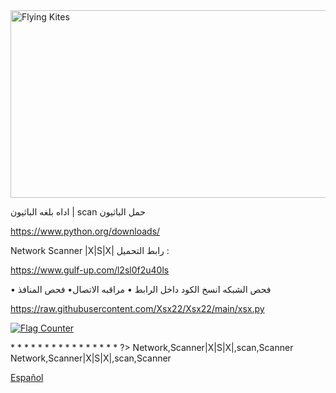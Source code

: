 
<img src="https://a.top4top.io/p_2296558nn0.jpeg" alt="Flying Kites" width="800" height="300">
<!DOCTYPE html>




اداه بلغه الباثيون | scan
حمل الباثيون

https://www.python.org/downloads/

Network Scanner |X|S|X|
‎رابط التحميل :

https://www.gulf-up.com/l2sl0f2u40ls

‎• فحص المنافذ
‎•مراقبه الاتصال
‎• فحص الشبكه
انسخ الكود داخل الرابط 

‏https://raw.githubusercontent.com/Xsx22/Xsx22/main/xsx.py


<a href="https://info.flagcounter.com/qifU"><img src="https://s11.flagcounter.com/count2/qifU/bg_FFFFFF/txt_000000/border_CCCCCC/columns_2/maxflags_10/viewers_0/labels_0/pageviews_0/flags_0/percent_0/" alt="Flag Counter" border="0"></a>


<?
php
‎\\ هنا يتم وضع الأكواد البرمجية

<input type="text" name="input">

* <!DOCTYPE HTML PUBLIC "-//W3C//DTD HTML 4.01 Transitional//EN" "https://github.com/Xsx22">
* <html>
* <head>
* </head>
* <body>
* </body>
* </html>
* </input>
* </text>
* </point>
* </<<<<<<<<<<<<<<<<<<<<<<<<<>
* </$
* </XSX>

* </scan>

* </Network Scanner |X|S|X|.command>
* </scan ‏http:// ‏http>
* </‎‏ |Network |Scanner |X|S|X| Xsx|scan|>
?>






<head>
Network,Scanner|X|S|X|,scan,Scanner
</head>
<span lang="ar-sa">Network,Scanner|X|S|X|,scan,Scanner</span>
</head>
<body>


<a title="Network,Scanner|X|S|X|,scan,Scanner|" href it="https://github.com/Xsx22"><span lang="es">Español</span></a>
